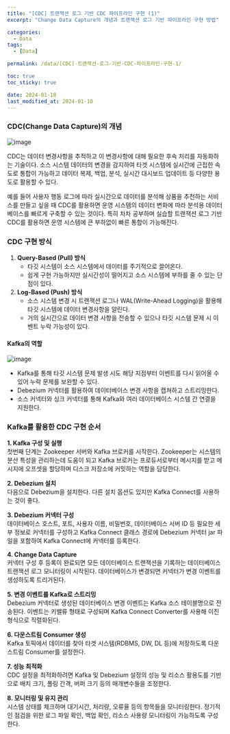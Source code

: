 ```yaml
---
title: "[CDC] 트랜잭션 로그 기반 CDC 파이프라인 구현 (1)"
excerpt: "Change Data Capture의 개념과 트랜잭션 로그 기반 파이프라인 구현 방법"

categories:
  - Data
tags:
  - [Data]

permalink: /data/[CDC]-트랜잭션-로그-기반-CDC-파이프라인-구현-1/

toc: true
toc_sticky: true

date: 2024-01-10
last_modified_at: 2024-01-10
---
```


### CDC(Change Data Capture)의 개념
![image](https://github.com/zisu17/zisu17/assets/108858121/428a853a-28da-4071-8e0c-9bea1212535a)

CDC는 데이터 변경사항을 추적하고 이 변경사항에 대해 필요한 후속 처리를 자동화하는 기술이다. 
소스 시스템 데이터의 변경을 감지하여 타겟 시스템에 실시간에 근접한 속도로 통합이 가능하고 데이터 복제, 백업, 분석, 실시간 대시보드 업데이트 등 다양한 용도로 활용할 수 있다. 

예를 들어 사용자 행동 로그에 따라 실시간으로 데이터를 분석해 상품을 추천하는 서비스를 만들고 싶을 때 CDC를 활용하면 운영 시스템의 데이터 변화에 따라 분석용 데이터베이스를 빠르게 구축할 수 있는 것이다. 
특히 차차 공부하며 실습할 트랜잭션 로그 기반 CDC를 활용하면 운영 시스템에 큰 부하없이 빠른 통합이 가능해진다. 

### CDC 구현 방식
1. **Query-Based (Pull) 방식**
   - 타깃 시스템이 소스 시스템에서 데이터를 주기적으로 끌어온다.
   - 쉽게 구현 가능하지만 실시간성이 떨어지고 소스 시스템에 부하를 줄 수 있는 단점이 있다.
2. **Log-Based (Push) 방식**
   - 소스 시스템 변경 시 트랜잭션 로그나 WAL(Write-Ahead Logging)을 활용해 타깃 시스템에 데이터 변경사항을 알린다.
   - 거의 실시간으로 데이터 변경 사항을 전송할 수 있으나 타깃 시스템 문제 시 이벤트 누락 가능성이 있다.

#### Kafka의 역할
![image](https://github.com/zisu17/zisu17/assets/108858121/e2d52ff8-4250-4353-9c28-6872c432ff9e)

- Kafka를 통해 타깃 시스템 문제 발생 시도 해당 지점부터 이벤트를 다시 읽어올 수 있어 누락 문제를 보완할 수 있다. 
- Debezium 커넥터를 활용하여 데이터베이스 변경 사항을 캡쳐하고 스트리밍한다. 
- 소스 커넥터와 싱크 커넥터를 통해 Kafka와 여러 데이터베이스 시스템 간 연결을 지원한다. 

### Kafka를 활용한 CDC 구현 순서
**1. Kafka 구성 및 실행**  
첫번째 단계는 Zookeeper 서버와 Kafka 브로커를 시작한다. Zookeeper는 시스템의 분산 특성을 관리하는데 도움이 되고
Kafka 브로커는 프로듀서로부터 메시지를 받고 메시지에 오프셋을 할당하며 디스크 저장소에 커밋하는 역할을 담당한다.

**2. Debezium 설치**  
다음으로 Debezium을 설치한다. 다른 설치 옵션도 있지만 Kafka Connect를 사용하는 것이 좋다.

**3. Debezium 커넥터 구성**  
데이터베이스 호스트, 포트, 사용자 이름, 비밀번호, 데이터베이스 서버 ID 등 필요한 세부 정보로 커넥터를 구성하고
Kafka Connect 클래스 경로에 Debezium 커넥터 jar 파일을 포함하여 Kafka Connect에 커넥터를 등록한다.

**4. Change Data Capture**  
커넥터 구성 후 등록이 완료되면 모든 데이터베이스 트랜잭션을 기록하는 데이터베이스 트랜잭션 로그 모니터링이 시작된다.
데이터베이스가 변경되면 커넥터가 변경 이벤트를 생성하도록 트리거된다.

**5. 변경 이벤트를 Kafka로 스트리밍**  
Debezium 커넥터로 생성된 데이터베이스 변경 이벤트는 Kafka 소스 테이블명으로 전송된다.
이벤트는 키밸류 형태로 구성되며 Kafka Connect Converter를 사용해 이진형식으로 직렬화된다.

**6. 다운스트림 Consumer 생성**  
Kafka 토픽에서 데이터를 찾아 타겟 시스템(RDBMS, DW, DL 등)에 저장하도록 다운스트림 Consumer를 설정한다.

**7. 성능 최적화**  
CDC 설정을 최적화하려면 Kafka 및 Debezium 설정의 성능 및 리소스 활용도를 기반으로
배치 크기, 폴링 간격, 버퍼 크기 등의 매개변수들을 조정한다.

**8. 모니터링 및 유지 관리**  
시스템 상태를 체크하며 대기시간, 처리량, 오류율 등의 항목들을 모니터링한다.
정기적인 점검을 위한 로그 파일 확인, 백업 확인, 리소스 사용량 모니터링이 가능하도록 구성한다.

